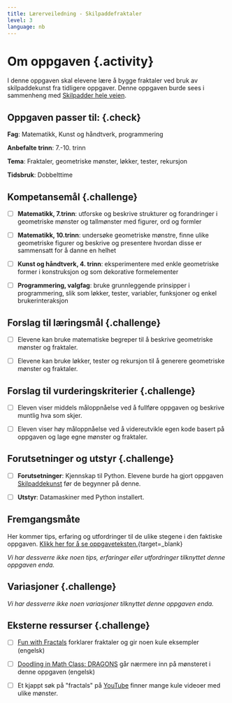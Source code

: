 ```yaml
---
title: Lærerveiledning - Skilpaddefraktaler
level: 3
language: nb
---
```


# Om oppgaven {.activity}
I denne oppgaven skal elevene lære å bygge fraktaler ved bruk av skilpaddekunst fra tidligere oppgaver. Denne oppgaven burde sees i sammenheng med [Skilpadder hele veien](../skilpadder_hele_veien/skilpadder_hele_veien.html). 


## Oppgaven passer til: {.check}
 __Fag__: Matematikk, Kunst og håndtverk, programmering

__Anbefalte trinn__: 7.-10. trinn

__Tema__: Fraktaler, geometriske mønster, løkker, tester, rekursjon

__Tidsbruk__: Dobbelttime


## Kompetansemål {.challenge}
- [ ] __Matematikk, 7.trinn__: utforske og beskrive strukturer og forandringer i geometriske mønster og tallmønster med figurer, ord og formler

- [ ] __Matematikk, 10.trinn__: undersøke geometriske mønstre, finne ulike geometriske figurer og beskrive og presentere hvordan disse er sammensatt for å danne en helhet

- [ ] __Kunst og håndtverk, 4. trinn__: eksperimentere med enkle geometriske former i konstruksjon og som dekorative formelementer

- [ ]  __Programmering, valgfag__: bruke grunnleggende prinsipper i programmering, slik som løkker, tester, variabler, funksjoner og enkel brukerinteraksjon


## Forslag til læringsmål {.challenge}

- [ ]  Elevene kan bruke matematiske begreper til å beskrive geometriske mønster og fraktaler.
- [ ]  Elevene kan bruke løkker, tester og rekursjon til å generere geometriske mønster og fraktaler.


## Forslag til vurderingskriterier {.challenge}

- [ ] Eleven viser middels måloppnåelse ved å fullføre oppgaven og beskrive muntlig hva som skjer.

- [ ]  Eleven viser høy måloppnåelse ved å videreutvikle egen kode basert på oppgaven og lage egne mønster og fraktaler.


## Forutsetninger og utstyr {.challenge}
- [ ]  __Forutsetninger__: Kjennskap til Python. Elevene burde ha gjort oppgaven [Skilpaddekunst](../skilpaddekunst/skilpaddekunst.html) før de begynner på denne.

- [ ]  __Utstyr__:  Datamaskiner med Python installert.


## Fremgangsmåte
Her kommer tips, erfaring og utfordringer til de ulike stegene i den faktiske oppgaven. [Klikk her for å se oppgaveteksten.](../skilpaddefraktaler/skilpaddefraktaler.html){target=_blank}


_Vi har dessverre ikke noen tips, erfaringer eller utfordringer tilknyttet denne oppgaven enda._

## Variasjoner {.challenge}
_Vi har dessverre ikke noen variasjoner tilknyttet denne oppgaven enda._

## Eksterne ressurser {.challenge}
- [ ] [Fun with Fractals](https://www.youtube.com/watch?v=XwWyTts06tU) forklarer fraktaler og gir noen kule eksempler (engelsk)

- [ ] [Doodling in Math Class: DRAGONS](https://www.youtube.com/watch?v=EdyociU35u8) går nærmere inn på mønsteret i denne oppgaven (engelsk)

- [ ] Et kjappt søk på "fractals" på [YouTube](https://www.youtube.com/results?search_query=fractals) finner mange kule videoer med ulike mønster. 
